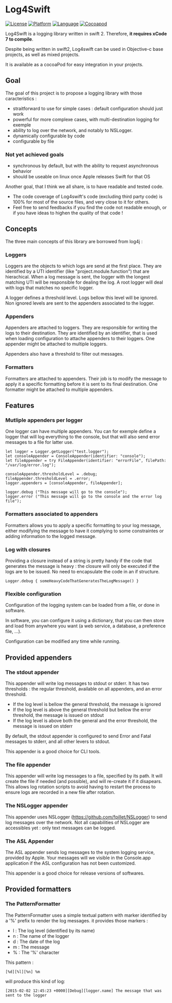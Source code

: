 # Log4Swift
[![License](https://img.shields.io/badge/License-LGPLv3-blue.svg
            )](http://mit-license.org) [![Platform](http://img.shields.io/badge/platform-osx-lightgrey.svg?style=flat
             )](https://developer.apple.com/resources/) [![Language](http://img.shields.io/badge/language-swift2-orange.svg?style=flat
             )](https://developer.apple.com/swift) [![Cocoapod](http://img.shields.io/cocoapods/v/Log4swift.svg?style=flat)](http://cocoadocs.org/docsets/Log4swift/)

Log4Swift is a logging library written in swift 2. Therefore, **it requires xCode 7 to compile**.

Despite being written in swift2, Log4swift can be used in Objective-c base projects, as well as mixed projects.

It is available as a cocoaPod for easy integration in your projects.

## Goal
The goal of this project is to propose a logging library with those caracteristics :

* straitforward to use for simple cases : default configuration should just work
* powerful for more complexe cases, with multi-destination logging for exemple
* ability to log over the network, and notably to NSLogger.
* dynamically configurable by code
* configurable by file

### Not yet achieved goals
* synchronous by default, but with the ability to request asynchronous behavior
* should be useable on linux once Apple releases Swift for that OS

Another goal, that I think we all share, is to have readable and tested code.

* The code coverage of Log4swift's code (excluding third party code) is 100% for most of the source files, and very close to it for others.
* Feel free to send feedbacks if you find the code not readable enough, or if you have ideas to highen the quality of that code !

## Concepts
The three main concepts of this library are borrowed from log4j :

### Loggers
Loggers are the objects to which logs are send at the first place.
They are identified by a UTI identifier (like "project.module.function") that are hierachical. When a log message is sent, the logger with the longest matching UTI will be responsible for dealing the log.
A root logger will deal with logs that matches no specific logger.

A logger defines a threshold level. Logs bellow this level will be ignored. Non ignored levels are sent to the appenders associated to the logger.

### Appenders
Appenders are attached to loggers. They are responsible for writing the logs to their destination. They are identified by an identifier, that is used when loading configuration to attache appenders to their loggers. One appender might be attached to multiple loggers.

Appenders also have a threshold to filter out messages.

### Formatters
Formatters are attached to appenders. Their job is to modify the message to apply it a specific formatting before it is sent to its final destination. One formatter might be attached to multiple appenders.

## Features
### Mutliple appenders per logger
One logger can have multiple appenders. You can for exemple define a logger that will log everything to the console, but that will also send error messages to a file for latter use.

```
let logger = Logger.getLogger("test.logger");
let consoleAppender = ConsoleAppender(identifier: "console");
let fileAppender = try FileAppender(identifier: "errorFile", filePath: "/var/log/error.log");

consoleAppender.thresholdLevel = .debug;
fileAppender.thresholdLevel = .error;
logger.appenders = [consoleAppender, fileAppender];

logger.debug ("This message will go to the console");
logger.error ("This message will go to the console and the error log file");
```

### Formatters associated to appenders
Formatters allows you to apply a specific formatting to your log message, either modifying the message to have it complying to some constraintes or adding information to the logged message.  

### Log with closures
Providing a closure instead of a string is pretty handy if the code that generates the message is heavy : the closure will only be executed if the logs are to be issued. No need to encapsulate the code in an if structure.

```
Logger.debug { someHeavyCodeThatGeneratesTheLogMessage() }
```

### Flexible configuration
Configuration of the logging system can be loaded from a file, or done in software.

In software, you can configure it using a dictionary, that you can then store and load from anywhere you want (a web service, a database, a preference file, ...).

Configuration can be modified any time while running.

## Provided appenders

### The stdout appender
This appender will write log messages to stdout or stderr. It has two thresholds : the regular threshold, available on all appenders, and an error threshold.

* If the log level is bellow the general threshold, the message is ignored
* If the log level is above the general threshold but bellow the error threshold, the message is issued on stdout
* If the log level is above both the general and the error threshold, the message is issued on stderr

By default, the stdout appender is configured to send Error and Fatal messages to stderr, and all other levers to stdout.

This appender is a good choice for CLI tools.

### The file appender
This appender will write log messages to a file, specified by its path. It will create the file if needed (and possible), and will re-create it if it disapears. This allows log rotation scripts to avoid having to restart the process to ensure logs are recorded in a new file after rotation.

### The NSLogger appender
This appender uses NSLogger (https://github.com/fpillet/NSLogger) to send log messages over the network.
Not all capabilities of NSLogger are accessibles yet : only text messages can be logged.

### The ASL Appender
The ASL appender sends log messages to the system logging service, provided by Apple. Your messages will we visible in the Console.app application if the ASL configuration has not been customized.

This appender is a good choice for release versions of softwares.

## Provided formatters

### The PatternFormatter

The PatternFormatter uses a simple textual pattern with marker identified by a '%' prefix to render the log messages. it provides those markers :

* l : The log level (identified by its name)
* n : The name of the logger
* d : The date of the log
* m : The message
* % : The '%' character

This pattern :  
```
[%d][%l][%n] %m
```  
will produce this kind of log:  
```
[2015-02-02 12:45:23 +0000][Debug][logger.name] The message that was sent to the logger
```
